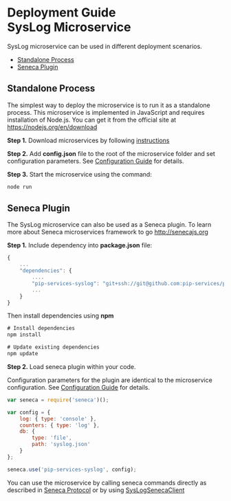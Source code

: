 # Deployment Guide <br/> SysLog Microservice

SysLog microservice can be used in different deployment scenarios.

* [Standalone Process](#process)
* [Seneca Plugin](#seneca)

## <a name="process"></a> Standalone Process

The simplest way to deploy the microservice is to run it as a standalone process. 
This microservice is implemented in JavaScript and requires installation of Node.js. 
You can get it from the official site at https://nodejs.org/en/download

**Step 1.** Download microservices by following [instructions](Download.md)

**Step 2.** Add **config.json** file to the root of the microservice folder and set configuration parameters. 
See [Configuration Guide](Configuration.md) for details.

**Step 3.** Start the microservice using the command:

```bash
node run
```

## <a name="seneca"></a> Seneca Plugin

The SysLog microservice can also be used as a Seneca plugin.
To learn more about Seneca microservices framework to go http://senecajs.org

**Step 1.** Include dependency into **package.json** file:

```javascript
{
    ...
    "dependencies": {
        ....
        "pip-services-syslog": "git+ssh://git@github.com:pip-services/pip-services-syslog.git",
        ...
    }
}
```

Then install dependencies using **npm**

```javascript
# Install dependencies
npm install

# Update existing dependencies
npm update
```

**Step 2.** Load seneca plugin within your code. 

Configuration parameters for the plugin are identical to the microservice configuration.
See [Configuration Guide](Configuration.md) for details.

```javascript
var seneca = require('seneca')();

var config = {
    log: { type: 'console' },
    counters: { type: 'log' },
    db: {
        type: 'file',
        path: 'syslog.json'
    }
};

seneca.use('pip-services-syslog', config);
```

You can use the microservice by calling seneca commands directly as described in [Seneca Protocol](SenecaProtocolV1.md)
or by using [SysLogSenecaClient](https://github.com/pip-services/pip-clients-syslog-node/NodeClientApiV1.md/#client_seneca)
